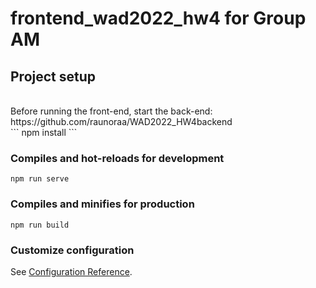 # frontend_wad2022_hw4 for Group AM

## Project setup
<br>
Before running the front-end, start the back-end: https://github.com/raunoraa/WAD2022_HW4backend
<br>
```
npm install
```

### Compiles and hot-reloads for development
```
npm run serve
```

### Compiles and minifies for production
```
npm run build
```

### Customize configuration
See [Configuration Reference](https://cli.vuejs.org/config/).

